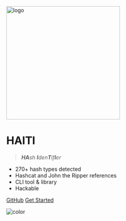<img src="/_media/logo.png" data-origin="_media/logo.png" alt="logo" height="300">

# HAITI

> _**HA**sh **I**den**T**if**I**er_

- 270+ hash types detected
- Hashcat and John the Ripper references
- CLI tool & library
- Hackable

[GitHub](https://github.com/Orange-Cyberdefense/haiti/)
[Get Started](pages/quick-start?id=quick-start)

![color](#ffffff)
